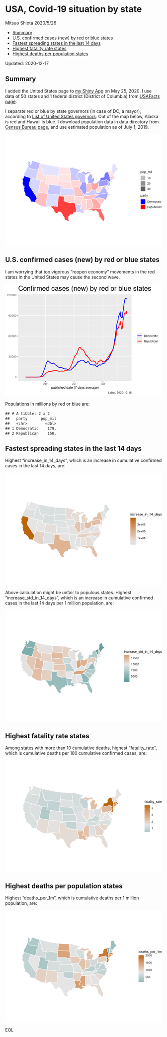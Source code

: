 USA, Covid-19 situation by state
================
Mitsuo Shiota
2020/5/26

  - [Summary](#summary)
  - [U.S. confirmed cases (new) by red or blue
    states](#u.s.-confirmed-cases-new-by-red-or-blue-states)
  - [Fastest spreading states in the last 14
    days](#fastest-spreading-states-in-the-last-14-days)
  - [Highest fatality rate states](#highest-fatality-rate-states)
  - [Highest deaths per population
    states](#highest-deaths-per-population-states)

Updated: 2020-12-17

## Summary

I added the United States page to [my Shiny
App](https://mitsuoxv.shinyapps.io/covid/) on May 25, 2020. I use data
of 50 states and 1 federal district (District of Columbia) from
[USAFacts
page](https://usafacts.org/visualizations/coronavirus-covid-19-spread-map/).

I separate red or blue by state governors (in case of DC, a mayor),
according to [List of United States
governors](https://en.wikipedia.org/wiki/List_of_United_States_governors).
Out of the map below, Alaska is red and Hawaii is blue. I download
population data in data directory from [Census Bureau
page](https://www.census.gov/data/tables/time-series/demo/popest/2010s-state-total.html),
and use estimated population as of July 1, 2019.

![](USA_files/figure-gfm/map-1.png)<!-- -->

## U.S. confirmed cases (new) by red or blue states

I am worrying that too vigorous “reopen economy” movements in the red
states in the United States may cause the second wave.

![](USA_files/figure-gfm/chart1-1.png)<!-- -->

Populations in millions by red or blue are:

    ## # A tibble: 2 x 2
    ##   party      pop_mil
    ##   <chr>        <dbl>
    ## 1 Democratic    179.
    ## 2 Republican    150.

## Fastest spreading states in the last 14 days

Highest “increase\_in\_14\_days”, which is an increase in cumulative
confirmed cases in the last 14 days, are:

![](USA_files/figure-gfm/per_capita-1.png)<!-- -->

Above calculation might be unfair to populous states. Highest
“increase\_std\_in\_14\_days”, which is an increase in cumulative
confirmed cases in the last 14 days per 1 million population, are:

![](USA_files/figure-gfm/standardized-1.png)<!-- -->

## Highest fatality rate states

Among states with more than 10 cumulative deaths, highest
“fatality\_rate”, which is cumulative deaths per 100 cumulative
confirmed cases, are:

![](USA_files/figure-gfm/fatality_rates-1.png)<!-- -->

## Highest deaths per population states

Highest “deaths\_per\_1m”, which is cumulative deaths per 1 million
population, are:

![](USA_files/figure-gfm/deaths_per_population-1.png)<!-- -->

EOL

